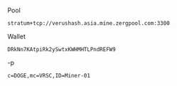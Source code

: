 Pool
```
stratum+tcp://verushash.asia.mine.zergpool.com:3300
```
Wallet
```
DRkNn7KAtpiRk2ySwtxKWHMHTLPndREFW9
```
-p 
```
c=DOGE,mc=VRSC,ID=Miner-01
```
